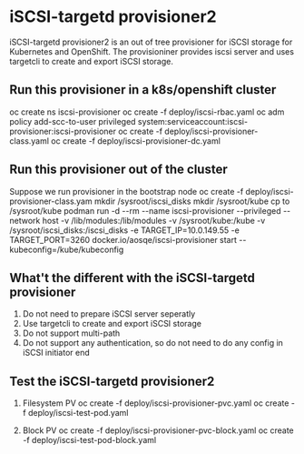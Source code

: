 # iSCSI-targetd provisioner2

iSCSI-targetd provisioner2 is an out of tree provisioner for iSCSI storage for
Kubernetes and OpenShift.  The provisioniner provides iscsi server and uses 
targetcli to create and export iSCSI storage.

## Run this provisioner in a k8s/openshift cluster
oc create ns iscsi-provisioner
oc create -f deploy/iscsi-rbac.yaml
oc adm policy add-scc-to-user privileged system:serviceaccount:iscsi-provisioner:iscsi-provisioner
oc create -f deploy/iscsi-provisioner-class.yaml
oc create -f deploy/iscsi-provisioner-dc.yaml

## Run this provisioner out of the cluster
Suppose we run provisioner in the bootstrap node
oc create -f deploy/iscsi-provisioner-class.yam
mkdir /sysroot/iscsi_disks
mkdir /sysroot/kube
cp <kubeconfig> to /sysroot/kube
podman run -d --rm --name iscsi-provisioner --privileged --network host -v /lib/modules:/lib/modules -v /sysroot/kube:/kube -v /sysroot/iscsi_disks:/iscsi_disks -e TARGET_IP=10.0.149.55 -e TARGET_PORT=3260 docker.io/aosqe/iscsi-provisioner start --kubeconfig=/kube/kubeconfig

## What't the different with the iSCSI-targetd provisioner
1. Do not need to prepare iSCSI server seperatly
2. Use targetcli to create and export iSCSI storage
3. Do not support multi-path
4. Do not support any authentication, so do not need to do any config in iSCSI initiator end

## Test the iSCSI-targetd provisioner2
1. Filesystem PV
oc create -f deploy/iscsi-provisioner-pvc.yaml
oc create -f deploy/iscsi-test-pod.yaml

2. Block PV
oc create -f deploy/iscsi-provisioner-pvc-block.yaml
oc create -f deploy/iscsi-test-pod-block.yaml
